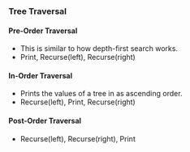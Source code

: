 ### Tree Traversal

#### Pre-Order Traversal

- This is similar to how depth-first search works.
- Print, Recurse(left), Recurse(right)

#### In-Order Traversal

- Prints the values of a tree in as ascending order.
- Recurse(left), Print, Recurse(right)

#### Post-Order Traversal

- Recurse(left), Recurse(right), Print
